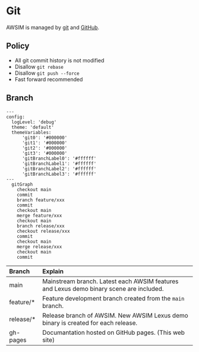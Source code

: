 # Git 

AWSIM is managed by [git](https://git-scm.com/) and [GitHub](https://github.com/).

## Policy

- All git commit history is not modified
- Disallow `git rebase`
- Disallow `git push --force`
- Fast forward recommended

## Branch

```mermaid
---
config:
  logLevel: 'debug'
  theme: 'default'
  themeVariables:
      'git0': '#000000'
      'git1': '#000000'
      'git2': '#000000'
      'git3': '#000000'
      'gitBranchLabel0': '#ffffff'
      'gitBranchLabel1': '#ffffff'
      'gitBranchLabel2': '#ffffff'
      'gitBranchLabel3': '#ffffff'
---
  gitGraph
    checkout main
    commit
    branch feature/xxx
    commit
    checkout main
    merge feature/xxx
    checkout main
    branch release/xxx
    checkout release/xxx
    commit
    checkout main
    merge release/xxx
    checkout main
    commit

```

|Branch|Explain|
|:--|:--|
|main|Mainstream branch. Latest each AWSIM features and Lexus demo binary scene are included.|
|feature/*|Feature development branch created from the `main` branch.|
|release/*|Release branch of AWSIM. New AWSIM Lexus demo binary is created for each release.|
|gh-pages|Documantation hosted on GitHub pages. (This web site)|